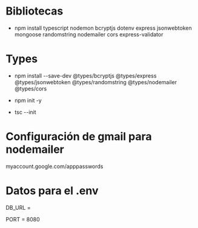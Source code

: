 # Bibliotecas
- npm install typescript nodemon bcryptjs  dotenv express  jsonwebtoken mongoose  randomstring nodemailer cors express-validator
# Types
- npm install --save-dev @types/bcryptjs @types/express  @types/jsonwebtoken @types/randomstring  @types/nodemailer  @types/cors

- npm init -y
- tsc --init

# Configuración de gmail para nodemailer

myaccount.google.com/apppasswords

# Datos para el .env

DB_URL = 

PORT = 8080
